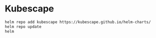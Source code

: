 # Kubescape

```bash
helm repo add kubescape https://kubescape.github.io/helm-charts/
helm repo update
helm 
```
